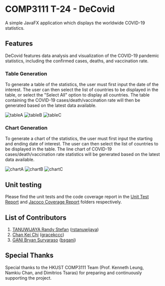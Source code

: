 # COMP3111 T-24 - DeCovid

A simple JavaFX application which displays the worldwide COVID-19 statistics.

## Features

DeCovid features data analysis and visualization of the COVID-19 pandemic statistics, including the confirmed cases, deaths, and vaccination rate.

### Table Generation

To generate a table of the statistics, the user must first input the date of the interest. The user can then select the list of countries to be displayed in the table, or select the "Select All" option to display all countries. The table containing the COVID-19 cases/death/vaccination rate will then be generated based on the latest data available.

![tableA](docs/screenshots/tableA.png)
![tableB](docs/screenshots/tableB.png)
![tableC](docs/screenshots/tableC.png)


### Chart Generation

To generate a chart of the statistics, the user must first input the starting and ending date of interest. The user can then select the list of countries to be displayed in the table. The line chart of COVID-19 cases/death/vaccination rate statistics will be generated based on the latest data available.

![chartA](docs/screenshots/chartA.png)
![chartB](docs/screenshots/chartB.png)
![chartC](docs/screenshots/chartC.png)

## Unit testing

Please find the unit tests and the code coverage report in the [Unit Test Report](/build/reports/tests/test/index.html) and [Jacoco Coverage Report](/build/jacocoHTML/index.html) folders respectively.

## List of Contributors

1. [TANUWIJAYA Randy Stefan](https://github.com/rstanuwijaya) ([rstanuwijaya](mailto:rstanuwijaya@connect.ust.hk))
2. [Chan Kei Chi](https://github.com/gracekccc) ([gracekccc](mailto:kcchanbt@connect.ust.hk))
3. [GANI Bryan Suryaraso](https://github.com/airflow101) ([bsgani](mailto:bsgani@connect.ust.hk))

## Special Thanks

Special thanks to the HKUST COMP3111 Team (Prof. Kenneth Leung, Namkiu Chan, and Dimitrios Tsaras) for preparing and continuously supporting the project.
